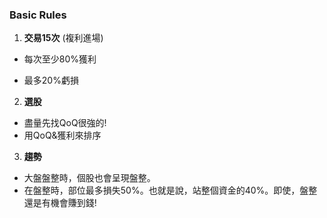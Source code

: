 ### Basic Rules

1. **交易15次** (複利進場)

  * 每次至少80%獲利

  * 最多20%虧損

2. **選股**
 * 盡量先找QoQ很強的!
 * 用QoQ&獲利來排序

3. **趨勢**
 * 大盤盤整時，個股也會呈現盤整。
 * 在盤整時，部位最多損失50%。也就是說，站整個資金的40%。即使，盤整還是有機會賺到錢!
